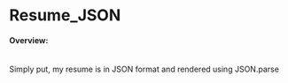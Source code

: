 # Resume_JSON

<h4>Overview:</h4>
<br>
Simply put, my resume is in JSON format and rendered using JSON.parse

